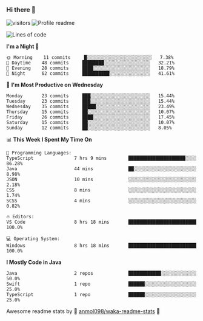 ### Hi there 👋  
![visitors](https://visitor-badge.laobi.icu/badge?page_id=leverglowh) ![Profile readme](https://github.com/leverglowh/leverglowh/workflows/Profile%20readme/badge.svg?branch=master)

<!--START_SECTION:waka-->
![Lines of code](https://img.shields.io/badge/From%20Hello%20World%20I%27ve%20Written-748553%20lines%20of%20code-blue)

**I'm a Night 🦉** 

```text
🌞 Morning    11 commits     █░░░░░░░░░░░░░░░░░░░░░░░░   7.38% 
🌆 Daytime    48 commits     ████████░░░░░░░░░░░░░░░░░   32.21% 
🌃 Evening    28 commits     ████░░░░░░░░░░░░░░░░░░░░░   18.79% 
🌙 Night      62 commits     ██████████░░░░░░░░░░░░░░░   41.61%

```
📅 **I'm Most Productive on Wednesday** 

```text
Monday       23 commits     ███░░░░░░░░░░░░░░░░░░░░░░   15.44% 
Tuesday      23 commits     ███░░░░░░░░░░░░░░░░░░░░░░   15.44% 
Wednesday    35 commits     █████░░░░░░░░░░░░░░░░░░░░   23.49% 
Thursday     15 commits     ██░░░░░░░░░░░░░░░░░░░░░░░   10.07% 
Friday       26 commits     ████░░░░░░░░░░░░░░░░░░░░░   17.45% 
Saturday     15 commits     ██░░░░░░░░░░░░░░░░░░░░░░░   10.07% 
Sunday       12 commits     ██░░░░░░░░░░░░░░░░░░░░░░░   8.05%

```


📊 **This Week I Spent My Time On** 

```text
💬 Programming Languages: 
TypeScript               7 hrs 9 mins        █████████████████████░░░░   86.28% 
Java                     44 mins             ██░░░░░░░░░░░░░░░░░░░░░░░   8.98% 
JSON                     10 mins             ░░░░░░░░░░░░░░░░░░░░░░░░░   2.18% 
CSS                      8 mins              ░░░░░░░░░░░░░░░░░░░░░░░░░   1.74% 
SCSS                     4 mins              ░░░░░░░░░░░░░░░░░░░░░░░░░   0.82%

🔥 Editors: 
VS Code                  8 hrs 18 mins       █████████████████████████   100.0%

💻 Operating System: 
Windows                  8 hrs 18 mins       █████████████████████████   100.0%

```

**I Mostly Code in Java** 

```text
Java                     2 repos             ████████████░░░░░░░░░░░░░   50.0% 
Swift                    1 repo              ██████░░░░░░░░░░░░░░░░░░░   25.0% 
TypeScript               1 repo              ██████░░░░░░░░░░░░░░░░░░░   25.0%

```



<!--END_SECTION:waka-->


Awesome readme stats by :star2: [anmol098/waka-readme-stats](https://github.com/anmol098/waka-readme-stats) :star2:
